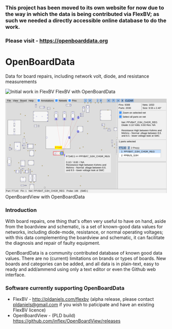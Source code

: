 ### This project has been moved to its own website for now due to the way in which the data is being contributed via FlexBV; as such we needed a directly accessible online database to do the work.

### Please visit - https://openboarddata.org 






# OpenBoardData
Data for board repairs, including network volt, diode, and resistance measurements

![Initial work in FlexBV](https://github.com/inflex/OpenBoardData/blob/master/resources/ss1.png)
FlexBV with OpenBoardData


![Initial work in OpenBoardView](https://github.com/inflex/OpenBoardData/blob/master/resources/obv-obdata.png)
OpenBoardView with OpenBoardData


### Introduction
With board repairs, one thing that's often very useful to have on hand, aside from the boardview and schematic, is a set of known-good data values for networks, including diode-mode, resistance, or normal operating voltages; with this data complementing the boardview and schematic, it can facilitate the diagnosis and repair of faulty equipment.


OpenBoardData is a community contributed database of known good data values.  There are no (current) limitations on brands or types of boards.  New boards and categories can be added, and all data is in plain-text, easy to ready and add/ammend using only a text editor or even the Github web interface.

### Software currently supporting OpenBoardData
* FlexBV - http://pldaniels.com/flexbv  (alpha release, please contact pldaniels@gmail.com if you wish to paticipate and have an existing FlexBV licence)
* OpenBoardView - (PLD build) https://github.com/inflex/OpenBoardView/releases

